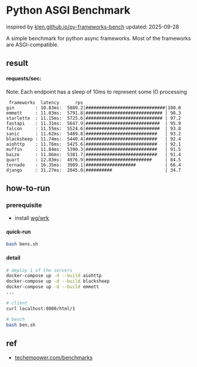 # Python ASGI Benchmark

inspired by [klen.github.io/py-frameworks-bench](https://klen.github.io/py-frameworks-bench/)
updated: 2025-09-28

A simple benchmark for python async frameworks. Most of the frameworks are ASGI-compatible.

## result
#### requests/sec:
Note: Each endpoint has a sleep of 10ms to represent some IO processing
```
 frameworks  latency      rps
gin        : 10.83ms:  5889.2|##############################|100.0
emmett     : 11.03ms:  5791.8|############################# | 98.3
starlette  : 11.15ms:  5725.6|############################# | 97.2
fastapi    : 11.31ms:  5647.9|############################  | 95.9
falcon     : 11.55ms:  5524.6|############################  | 93.8
sanic      : 11.62ms:  5489.8|###########################   | 93.2
blacksheep : 11.74ms:  5440.4|###########################   | 92.4
aiohttp    : 11.76ms:  5425.6|###########################   | 92.1
muffin     : 11.84ms:  5390.3|###########################   | 91.5
baize      : 11.86ms:  5381.7|###########################   | 91.4
quart      : 12.83ms:  4976.9|#########################     | 84.5
tornado    : 16.35ms:  3909.1|###################           | 66.4
django     : 31.27ms:  2045.0|##########                    | 34.7
```

## how-to-run
### prerequisite
- install [wg/wrk](https://github.com/wg/wrk)

#### quick-run
```bash
bash bens.sh
```

#### detail
```bash
# deploy 1 of the servers
docker-compose up -d --build aiohttp
docker-compose up -d --build blacksheep
docker-compose up -d --build emmett
...

# client
curl localhost:8000/html/1

# bench
bash ben.sh
```

## ref
- [techempower.com/benchmarks](https://www.techempower.com/benchmarks/#section=test&runid=fd4f1f27-72cd-4e89-92c6-0d965fadb733&hw=ph&test=update&l=zijocf-6bi)